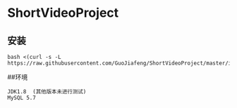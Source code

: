 # ShortVideoProject



## 安装
~~~sehll
bash <(curl -s -L https://raw.githubusercontent.com/GuoJiafeng/ShortVideoProject/master/install.sh)
~~~

##环境
~~~
JDK1.8  (其他版本未进行测试)
MySQL 5.7
~~~



 